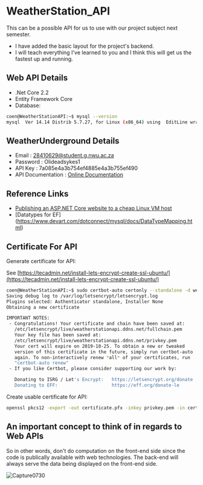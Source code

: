 # WeatherStation_API
This can be a possible API for us to use with our project subject next semester.

* I have added the basic layout for the project's backend. 
* I will teach everything I've learned to you and I think this will get us the fastest up and running.

Web API Details
----------------
- .Net Core 2.2 
- Entity Framework Core
- Database:
```bash
coen@WeatherStationAPI:~$ mysql --version
mysql  Ver 14.14 Distrib 5.7.27, for Linux (x86_64) using  EditLine wrapper
```

WeatherUnderground Details
--------------------------
* Email : 28410629@student.g.nwu.ac.za
* Password : Olideadsykes1
* API Key : 7a085e4a3b754ef4885e4a3b755ef490
* API Documentation : [Online Documentation](https://docs.google.com/document/d/1eKCnKXI9xnoMGRRzOL1xPCBihNV2rOet08qpE_gArAY/edit)

Reference Links
---------------
* [Publishing an ASP.NET Core website to a cheap Linux VM host](https://www.hanselman.com/blog/PublishingAnASPNETCoreWebsiteToACheapLinuxVMHost.aspx)
* [Datatypes for EF] (https://www.devart.com/dotconnect/mysql/docs/DataTypeMapping.html)

Certificate For API
-------------------

Generate certificate for API:

See [https://tecadmin.net/install-lets-encrypt-create-ssl-ubuntu/](https://tecadmin.net/install-lets-encrypt-create-ssl-ubuntu/)

```bash
coen@WeatherStationAPI:~$ sudo certbot-auto certonly --standalone -d weatherstationapi.ddns.net 
Saving debug log to /var/log/letsencrypt/letsencrypt.log
Plugins selected: Authenticator standalone, Installer None
Obtaining a new certificate

IMPORTANT NOTES:
 - Congratulations! Your certificate and chain have been saved at:
   /etc/letsencrypt/live/weatherstationapi.ddns.net/fullchain.pem
   Your key file has been saved at:
   /etc/letsencrypt/live/weatherstationapi.ddns.net/privkey.pem
   Your cert will expire on 2019-10-25. To obtain a new or tweaked
   version of this certificate in the future, simply run certbot-auto
   again. To non-interactively renew *all* of your certificates, run
   "certbot-auto renew"
 - If you like Certbot, please consider supporting our work by:

   Donating to ISRG / Let's Encrypt:   https://letsencrypt.org/donate
   Donating to EFF:                    https://eff.org/donate-le
```

Create usable certificate for API:

```bash
openssl pkcs12 -export -out certificate.pfx -inkey privkey.pem -in cert.pem -certfile chain.pem
```

An important concept to think of in regards to Web APIs
-------------------------------------------------------
So in other words, don't do computation on the front-end side since the code is publically available with web technologies.
The back-end will always serve the data being displayed on the front-end side.

![Capture0730](https://user-images.githubusercontent.com/20205514/62110724-5a913f00-b2af-11e9-913d-67cae731e1e5.PNG)

